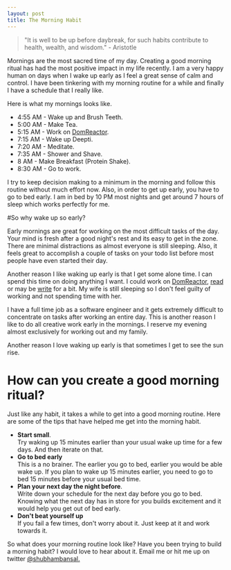 ```yaml
---
layout: post
title: The Morning Habit
---
```


> "It is well to be up before daybreak, for such habits contribute to health, wealth, and wisdom." - Aristotle

Mornings are the most sacred time of my day. Creating a good morning ritual has had the most positive impact in my life recently. I am a very happy human on days when I wake up early as I feel a great sense of calm and control. I have been tinkering with my morning routine for a while and finally I have a schedule that I really like.

Here is what my mornings looks like.

* 4:55 AM - Wake up and Brush Teeth.
* 5:00 AM - Make Tea.
* 5:15 AM - Work on <a href="https://domreactor.com" target="_blank">DomReactor</a>.
* 7:15 AM - Wake up Deepti.
* 7:20 AM - Meditate.
* 7:35 AM - Shower and Shave.
* 8 AM - Make Breakfast (Protein Shake).
* 8:30 AM - Go to work.

I try to keep decision making to a minimum in the morning and follow this routine without much effort now. Also, in order to get up early, you have to go to bed early. I am in bed by 10 PM most nights and get around 7 hours of sleep which works perfectly for me.

#So why wake up so early?

Early mornings are great for working on the most difficult tasks of the day. Your mind is fresh after a good night's rest and its easy to get in the zone. There are minimal distractions as almost everyone is still sleeping. Also, it feels great to accomplish a couple of tasks on your todo list before most people have even started their day.

Another reason I like waking up early is that I get some alone time. I can spend this time on doing anything I want. I could work on <a href="https://domreactor.com" target="_blank">DomReactor</a>, <a href="/reading.html">read</a> or may be <a href="/">write</a> for a bit. My wife is still sleeping so I don't feel guilty of working and not spending time with her. 

I have a full time job as a software engineer and it gets extremely difficult to concentrate on tasks after working an entire day. This is another reason I like to do all creative work early in the mornings. I reserve my evening almost exclusively for working out and my family.

Another reason I love waking up early is that sometimes I get to see the sun rise.

# How can you create a good morning ritual?

Just like any habit, it takes a while to get into a good morning routine. Here are some of the tips that have helped me get into the morning habit.

- **Start small**.  
Try waking up 15 minutes earlier than your usual wake up time for a few days. And then iterate on that.
- **Go to bed early**  
This is a no brainer. The earlier you go to bed, earlier you would be able wake up. If you plan to wake up 15 minutes earlier, you need to go to bed 15 minutes before your usual bed time.
- **Plan your next day the night before**.  
Write down your schedule for the next day before you go to bed. Knowing what the next day has in store for you builds excitement and it would help you get out of bed early.
- **Don't beat yourself up**  
If you fail a few times, don't worry about it. Just keep at it and work towards it. 


So what does your morning routine look like? Have you been trying to build a morning habit? I would love to hear about it. Email me or hit me up on twitter <a href="https://twitter.com/shubhambansal" target="_blank">@shubhambansal.</a>